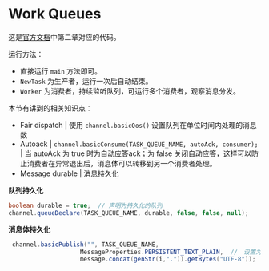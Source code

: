 # Work Queues

这是[官方文档](https://www.rabbitmq.com/tutorials/tutorial-two-java.html)中第二章对应的代码。

运行方法：
- 直接运行 `main` 方法即可。
- `NewTask` 为生产者，运行一次后自动结束。
- `Worker` 为消费者，持续监听队列，可运行多个消费者，观察消息分发。

本节有讲到的相关知识点：

- Fair dispatch | 使用 `channel.basicQos()` 设置队列在单位时间内处理的消息数
- Autoack | `channel.basicConsume(TASK_QUEUE_NAME, autoAck, consumer);` | 当 autoAck 为 true 时为自动应答ack；为 false 关闭自动应答，这样可以防止消费者在异常退出后，消息体可以转移到另一个消费者处理。
- Message durable | 消息持久化

**队列持久化**
```java
boolean durable = true;  // 声明为持久化的队列
channel.queueDeclare(TASK_QUEUE_NAME, durable, false, false, null);
```

**消息体持久化**
```java
 channel.basicPublish("", TASK_QUEUE_NAME,
                    MessageProperties.PERSISTENT_TEXT_PLAIN,  //　设置为可持久化的消息体
                    message.concat(genStr(i,".")).getBytes("UTF-8"));
```